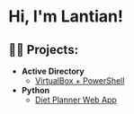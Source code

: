 <h1>Hi, I'm Lantian! <br/>
<h2>👨‍💻 Projects:</h2>

- <b>Active Directory</b>
  - [VirtualBox + PowerShell](https://github.com/LantianXie3/ActiveDirectoryLab)
- <b>Python</b>
  - [Diet Planner Web App](https://github.com/LantianXie3/ITM352_repo/tree/main/Final)
